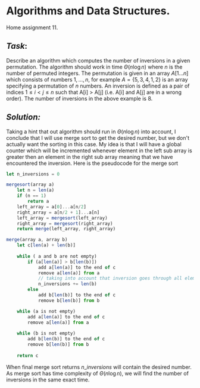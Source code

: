# Algorithms and Data Structures.
Home assignment 11.

## *Task*:

Describe an algorithm which computes the number of inversions in a given permutation. The algorithm should work in time $\Theta(n\log n)$ where $n$ is the number of permuted integers. The permutation is given in an array $A[1\dots n]$ which consists of numbers $1,\dots,n$, for example $A=\{5,3,4,1,2\}$ is an array specifying a permutation of $n$ numbers. An inversion is defined as a pair of indices $1\leq i<j\leq n$ such that  A[i] > A[j] (i.e. A[i] and A[j] are in a wrong order). The number of inversions in the above example is 8.

## *Solution:*

Taking a hint that out algorithm should run in $\Theta(n\log n)$ into account, I conclude that I will use merge sort to get the desired number, but we don't actually want the sorting in this case. My idea is that I will have a global counter which will be incremented whenever element in the left sub array is greater then an element in the right sub array meaning that we have encountered the inversion.
Here is the pseudocode for the merge sort

```jsx
let n_inversions = 0

mergesort(array a)
	let n = len(a)
	if (n == 1)
		return a
	left_array = a[0]...a[n/2]
	right_array = a[n/2 + 1]...a[n]
	left_array = mergesort(left_array)
	right_array = mergesort(right_array)
	return merge(left_array, right_array)

merge(array a, array b)
	let c[len(a) + len(b)]
	
	while ( a and b are not empty)
		if (a[len(a)] > b[len(b)])
			add a[len(a)] to the end of c
			remove a[len(a)] from a
			// taking into account that inversion goes through all elements of b
			n_inversions += len(b)
		else
			add b[len(b)] to the end of c
			remove b[len(b)] from b

	while (a is not empty)
		add a[len(a)] to the end of c
		remove a[len(a)] from a
		
	while (b is not empty)
		add b[len(b)] to the end of c
		remove b[len(b)] from b
	
	return c	
```

When final merge sort returns $n\_inversions$ will contain the desired number.
As merge sort has time complexity of $\Theta(n\log{n})$, we will find the number of inversions in the same exact time.